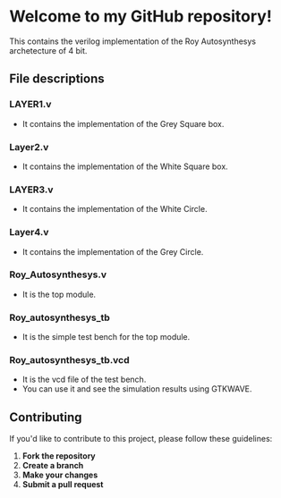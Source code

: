# Welcome to my GitHub repository!

This contains the verilog implementation of the Roy Autosynthesys archetecture of 4 bit.

## File descriptions 

### LAYER1.v
* It contains the implementation of the Grey Square box.

### Layer2.v
* It contains the implementation of the White Square box.
  
### LAYER3.v
* It contains the implementation of the White Circle.

### Layer4.v
* It contains the implementation of the Grey Circle.

### Roy_Autosynthesys.v
* It is the top module.

### Roy_autosynthesys_tb
* It is the simple test bench for the top module.

### Roy_autosynthesys_tb.vcd
* It is the vcd file of the test bench.
* You can use it and see the simulation results using GTKWAVE.
  
## Contributing

If you'd like to contribute to this project, please follow these guidelines:

1. **Fork the repository**
2. **Create a branch**
3. **Make your changes**
4. **Submit a pull request**
